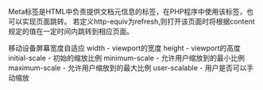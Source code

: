 Meta标签是HTML中负责提供文档元信息的标签，在PHP程序中使用该标签，也可以实现页面跳转。 若定义http-equiv为refresh,则打开该页面时将根据content规定的值在一定时间内跳转到相应页面。

<meta name="viewport" content="width=device-width,initial-scale=1.0, minimum-scale=1.0, maximum-scale=1.0, user-scalable=no"/> 移动设备屏幕宽度自适应
width - viewport的宽度 height - viewport的高度
initial-scale - 初始的缩放比例
minimum-scale - 允许用户缩放到的最小比例
maximum-scale - 允许用户缩放到的最大比例
user-scalable - 用户是否可以手动缩放   